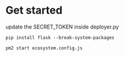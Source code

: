 # Get started 

update the SECRET_TOKEN inside deployer.py

`pip install flask --break-system-packages`

`pm2 start ecosystem.config.js`